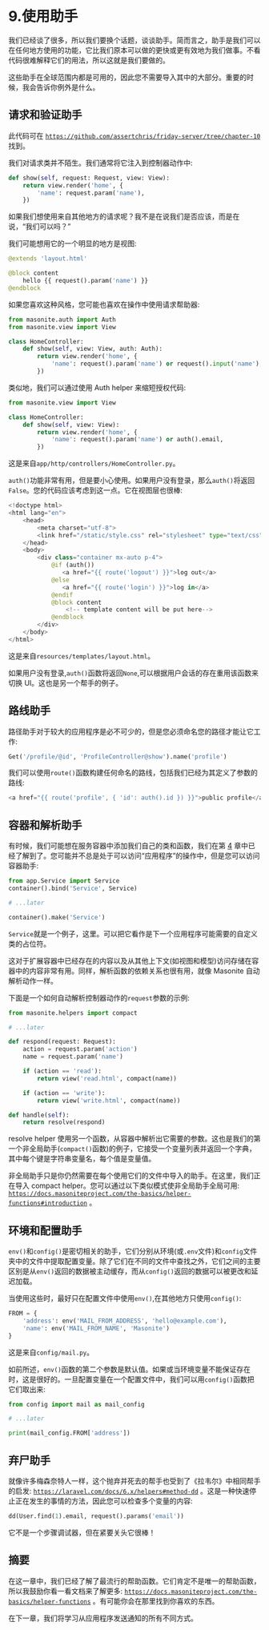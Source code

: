 # 9.使用助手

我们已经谈了很多，所以我们要换个话题，谈谈助手。简而言之，助手是我们可以在任何地方使用的功能，它比我们原本可以做的更快或更有效地为我们做事。不看代码很难解释它们的用法，所以这就是我们要做的。

这些助手在全球范围内都是可用的，因此您不需要导入其中的大部分。重要的时候，我会告诉你例外是什么。

## 请求和验证助手

此代码可在 [`https://github.com/assertchris/friday-server/tree/chapter-10`](https://github.com/assertchris/friday-server/tree/chapter-10) 找到。

我们对请求类并不陌生。我们通常将它注入到控制器动作中:

```py
def show(self, request: Request, view: View):
    return view.render('home', {
        'name': request.param('name'),
    })

```

如果我们想使用来自其他地方的请求呢？我不是在说我们是否应该，而是在说，“我们可以吗？”

我们可能想用它的一个明显的地方是视图:

```py
@extends 'layout.html'

@block content
    hello {{ request().param('name') }}
@endblock

```

如果您喜欢这种风格，您可能也喜欢在操作中使用请求帮助器:

```py
from masonite.auth import Auth
from masonite.view import View

class HomeController:
    def show(self, view: View, auth: Auth):
        return view.render('home', {
            'name': request().param('name') or request().input('name'),
        })

```

类似地，我们可以通过使用 Auth helper 来缩短授权代码:

```py
from masonite.view import View

class HomeController:
    def show(self, view: View):
        return view.render('home', {
            'name': request().param('name') or auth().email,
        })

```

这是来自`app/http/controllers/HomeController.py`。

`auth()`功能非常有用，但是要小心使用。如果用户没有登录，那么`auth()`将返回`False`。您的代码应该考虑到这一点。它在视图层也很棒:

```py
<!doctype html>
<html lang="en">
    <head>
        <meta charset="utf-8">
        <link href="/static/style.css" rel="stylesheet" type="text/css">
    </head>
    <body>
        <div class="container mx-auto p-4">
            @if (auth())
               <a href="{{ route('logout') }}">log out</a>
            @else
               <a href="{{ route('login') }}">log in</a>
            @endif
            @block content
                <!-- template content will be put here-->
            @endblock
        </div>
    </body>
</html>

```

这是来自`resources/templates/layout.html`。

如果用户没有登录,`auth()`函数将返回`None`,可以根据用户会话的存在重用该函数来切换 UI。这也是另一个帮手的例子。

## 路线助手

路径助手对于较大的应用程序是必不可少的，但是您必须命名您的路径才能让它工作:

```py
Get('/profile/@id', 'ProfileController@show').name('profile')

```

我们可以使用`route()`函数构建任何命名的路线，包括我们已经为其定义了参数的路线:

```py
<a href="{{ route('profile', { 'id': auth().id }) }}">public profile</a>

```

## 容器和解析助手

有时候，我们可能想在服务容器中添加我们自己的类和函数，我们在第 [4](04.html) 章中已经了解到了。您可能并不总是处于可以访问“应用程序”的操作中，但是您可以访问容器助手:

```py
from app.Service import Service
container().bind('Service', Service)

# ...later

container().make('Service')

```

`Service`就是一个例子，这里。可以把它看作是下一个应用程序可能需要的自定义类的占位符。

这对于扩展容器中已经存在的内容以及从其他上下文(如视图和模型)访问存储在容器中的内容非常有用。同样，解析函数的依赖关系也很有用，就像 Masonite 自动解析动作一样。

下面是一个如何自动解析控制器动作的`request`参数的示例:

```py
from masonite.helpers import compact

# ...later

def respond(request: Request):
    action = request.param('action')
    name = request.param('name')

    if (action == 'read'):
        return view('read.html', compact(name))

    if (action == 'write'):
        return view('write.html', compact(name))

def handle(self):
    return resolve(respond)

```

resolve helper 使用另一个函数，从容器中解析出它需要的参数。这也是我们的第一个非全局助手(`compact()`函数)的例子，它接受一个变量列表并返回一个字典，其中每个键是字符串变量名，每个值是变量值。

非全局助手只是你仍然需要在每个使用它们的文件中导入的助手。在这里，我们正在导入 compact helper。您可以通过以下类似模式使非全局助手全局可用: [`https://docs.masoniteproject.com/the-basics/helper-functions#introduction`](https://docs.masoniteproject.com/the-basics/helper-functions%2523introduction) 。

## 环境和配置助手

`env()`和`config()`是密切相关的助手，它们分别从环境(或`.env`文件)和`config`文件夹中的文件中提取配置变量。除了它们在不同的文件中查找之外，它们之间的主要区别是从`env()`返回的数据被主动缓存，而从`config()`返回的数据可以被更改和延迟加载。

当使用这些时，最好只在配置文件中使用`env()`,在其他地方只使用`config()`:

```py
FROM = {
    'address': env('MAIL_FROM_ADDRESS', 'hello@example.com'),
    'name': env('MAIL_FROM_NAME', 'Masonite')
}

```

这是来自`config/mail.py`。

如前所述，`env()`函数的第二个参数是默认值。如果或当环境变量不能保证存在时，这是很好的。一旦配置变量在一个配置文件中，我们可以用`config()`函数把它们取出来:

```py
from config import mail as mail_config

# ...later

print(mail_config.FROM['address'])

```

## 弃尸助手

就像许多梅森奈特人一样，这个抛弃并死去的帮手也受到了《拉韦尔》中相同帮手的启发: [`https://laravel.com/docs/6.x/helpers#method-dd`](https://laravel.com/docs/6.x/helpers%2523method-dd) 。这是一种快速停止正在发生的事情的方法，因此您可以检查多个变量的内容:

```py
dd(User.find(1).email, request().params('email'))

```

它不是一个步骤调试器，但在紧要关头它很棒！

## 摘要

在这一章中，我们已经了解了最流行的帮助函数。它们肯定不是唯一的帮助函数，所以我鼓励你看一看文档来了解更多: [`https://docs.masoniteproject.com/the-basics/helper-functions`](https://docs.masoniteproject.com/the-basics/helper-functions) 。有可能你会在那里找到你喜欢的东西。

在下一章，我们将学习从应用程序发送通知的所有不同方式。